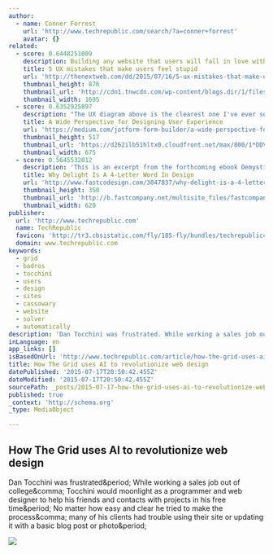 ```yaml
---
author:
  - name: Conner Forrest
    url: 'http://www.techrepublic.com/search/?a=conner+forrest'
    avatar: {}
related:
  - score: 0.6448251009
    description: Building any website that users will fall in love with requires a few very important things. It must be easy to find. It must know who it exists to serve. It must anticipate and address their questions. It must be their guide. It must help them solve their problem.
    title: 5 UX mistakes that make users feel stupid
    url: 'http://thenextweb.com/dd/2015/07/16/5-ux-mistakes-that-make-users-feel-stupid/'
    thumbnail_height: 876
    thumbnail_url: 'http://cdn1.tnwcdn.com/wp-content/blogs.dir/1/files/2015/07/stupid.jpg'
    thumbnail_width: 1695
  - score: 0.6352925897
    description: "The UX diagram above is the clearest one I've ever seen on the web. The overlapping cases give the whole UX design idea. Even a product which has a great functionality may not satisfy user expectations."
    title: A Wide Perspective for Designing User Experience
    url: 'https://medium.com/jotform-form-builder/a-wide-perspective-for-designing-user-experience-1fac19643c5'
    thumbnail_height: 517
    thumbnail_url: 'https://d262ilb51hltx0.cloudfront.net/max/800/1*DDV9XLQYBbYeKxiG9tKC9g.png'
    thumbnail_width: 675
  - score: 0.5645532012
    description: 'This is an excerpt from the forthcoming ebook Demystifying Delightful Design by Jerry Cao, Kamil Zieba, and Matt Ellis of UXPin, a UX design platform. The ebook will be available via UXPin July 7. The human decision-making process relies on feelings and emotions instead of logic-a good case for designing for delight.'
    title: Why Delight Is A 4-Letter Word In Design
    url: 'http://www.fastcodesign.com/3047837/why-delight-is-a-4-letter-word-in-design'
    thumbnail_height: 350
    thumbnail_url: 'http://b.fastcompany.net/multisite_files/fastcompany/imagecache/620x350/poster/2015/06/3047837-poster-p-1-why-delight-is-a-4-letter-word-in-design.gif'
    thumbnail_width: 620
publisher:
  url: 'http://www.techrepublic.com'
  name: TechRepublic
  favicon: 'http://tr3.cbsistatic.com/fly/185-fly/bundles/techrepubliccore/favicon.ico'
  domain: www.techrepublic.com
keywords:
  - grid
  - badros
  - tocchini
  - users
  - design
  - sites
  - cassowary
  - website
  - solver
  - automatically
description: 'Dan Tocchini was frustrated. While working a sales job out of college, Tocchini would moonlight as a programmer and web designer to help his friends and contacts with projects in his free time. No matter how easy and clear he tried to make the process, many of his clients had trouble using their site or updating it with a basic blog post or photo.'
inLanguage: en
app_links: []
isBasedOnUrl: 'http://www.techrepublic.com/article/how-the-grid-uses-ai-to-revolutionize-web-design/'
title: How The Grid uses AI to revolutionize web design
datePublished: '2015-07-17T20:50:42.455Z'
dateModified: '2015-07-17T20:50:42.455Z'
sourcePath: _posts/2015-07-17-how-the-grid-uses-ai-to-revolutionize-web-design.md
published: true
_context: 'http://schema.org'
_type: MediaObject

---
```

<article style=""><h1>How The Grid uses AI to revolutionize web design</h1><p>Dan Tocchini was frustrated&amp;period; While working a sales job out of college&amp;comma; Tocchini would moonlight as a programmer and web designer to help his friends and contacts with projects in his free time&amp;period; No matter how easy and clear he tried to make the process&amp;comma; many of his clients had trouble using their site or updating it with a basic blog post or photo&amp;period;</p><img src="http://tr1.cbsistatic.com/hub/i/2015/07/16/554959d8-5a82-4c04-8556-d3e11bc96372/thegrid.jpg" /></article>